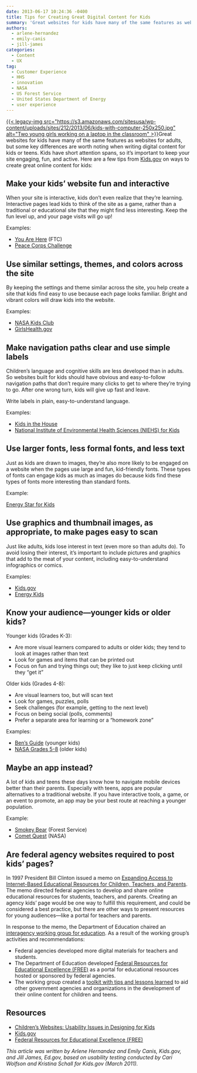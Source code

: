 ```yaml
---
date: 2013-06-17 10:24:36 -0400
title: Tips for Creating Great Digital Content for Kids
summary: 'Great websites for kids have many of the same features as websites for adults, but some key differences are worth noting when writing digital content for kids or teens. Kids have short attention spans, so it&#8217;s important to keep your site engaging, fun,'
authors:
  - arlene-hernandez
  - emily-canis
  - jill-james
categories:
  - Content
  - UX
tag:
  - Customer Experience
  - HHS
  - innovation
  - NASA
  - US Forest Service
  - United States Department of Energy
  - user experience
---
```


[{{< legacy-img src="https://s3.amazonaws.com/sitesusa/wp-content/uploads/sites/212/2013/06/kids-with-computer-250x250.jpg" alt="Two young girls working on a laptop in the classroom" >}}](https://s3.amazonaws.com/sitesusa/wp-content/uploads/sites/212/2013/06/kids-with-computer.jpg)Great websites for kids have many of the same features as websites for adults, but some key differences are worth noting when writing digital content for kids or teens. Kids have short attention spans, so it&#8217;s important to keep your site engaging, fun, and active. Here are a few tips from [Kids.gov](http://kids.usa.gov/) on ways to create great online content for kids:

## **Make your kids&#8217; website fun and interactive**

When your site is interactive, kids don’t even realize that they’re learning. Interactive pages lead kids to think of the site as a game, rather than a traditional or educational site that they might find less interesting. Keep the fun level up, and your page visits will go up!

Examples:

  * [You Are Here](http://www.ftc.gov/bcp/edu/microsites/youarehere/site.html#/west-terrace) (FTC)
  * [Peace Corps Challenge](http://www.peacecorps.gov/kids/)

## **Use similar settings, themes, and colors across the site**

By keeping the settings and theme similar across the site, you help create a site that kids find easy to use because each page looks familiar. Bright and vibrant colors will draw kids into the website.

Examples:

  * [NASA Kids Club](http://www.nasa.gov/audience/forkids/kidsclub/flash/index.html)
  * [GirlsHealth.gov](http://girlshealth.gov/)

## **Make navigation paths clear and use simple labels**

Children&#8217;s language and cognitive skills are less developed than in adults. So websites built for kids should have obvious and easy-to-follow navigation paths that don&#8217;t require many clicks to get to where they&#8217;re trying to go. After one wrong turn, kids will give up fast and leave.

Write labels in plain, easy-to-understand language.

Examples:

  * [Kids in the House](http://kids.clerk.house.gov/grade-school/)
  * [National Institute of Environmental Health Sciences (NIEHS) for Kids](http://kids.niehs.nih.gov/index.htm)

## **Use larger fonts, less formal fonts, and less text**

Just as kids are drawn to images, they&#8217;re also more likely to be engaged on a website when the pages use large and fun, kid-friendly fonts. These types of fonts can engage kids as much as images do because kids find these types of fonts more interesting than standard fonts.

Example:

[Energy Star for Kids](http://www.energystar.gov/index.cfm?c=kids.kids_index)

## **Use graphics and thumbnail images, as appropriate, to make pages easy to scan**

Just like adults, kids lose interest in text (even more so than adults do). To avoid losing their interest, it’s important to include pictures and graphics that add to the meat of your content, including easy-to-understand infographics or comics.

Examples:

  * [Kids.gov](http://kids.usa.gov/)
  * [Energy Kids](http://www.eia.gov/kids/)

## **Know your audience—younger kids or older kids?**

Younger kids (Grades K-3):

  * Are more visual learners compared to adults or older kids; they tend to look at images rather than text
  * Look for games and items that can be printed out
  * Focus on fun and trying things out; they like to just keep clicking until they &#8220;get it&#8221;

Older kids (Grades 4-8):

  * Are visual learners too, but will scan text
  * Look for games, puzzles, polls
  * Seek challenges (for example, getting to the next level)
  * Focus on being social (polls, comments)
  * Prefer a separate area for learning or a “homework zone”

Examples:

  * [Ben’s Guide](http://bensguide.gpo.gov/k-2/index.html) (younger kids)
  * [NASA Grades 5-8](http://www.nasa.gov/audience/forstudents/5-8/index.html) (older kids)

## **Maybe an app instead?**

A lot of kids and teens these days know how to navigate mobile devices better than their parents. Especially with teens, apps are popular alternatives to a traditional website. If you have interactive tools, a game, or an event to promote, an app may be your best route at reaching a younger population.

Example:

  * [Smokey Bear](http://apps.usa.gov/smokey-bear.shtml) (Forest Service)
  * [Comet Quest](http://apps.usa.gov/cometquest.shtml) (NASA)

## Are federal agency websites required to post kids&#8217; pages?

In 1997 President Bill Clinton issued a memo on [Expanding Access to Internet-Based Educational Resources for Children, Teachers, and Parents](http://clinton2.nara.gov/WH/New/NetDay/memorandum.html). The memo directed federal agencies to develop and share online educational resources for students, teachers, and parents. Creating an agency kids&#8217; page would be one way to fulfill this requirement, and could be considered a best practice, but there are other ways to present resources for young audiences—like a portal for teachers and parents.

In response to the memo, the Department of Education chaired an [interagency working group for education](http://www2.ed.gov/free/toolkit/about.html). As a result of the working group&#8217;s activities and recommendations:

  * Federal agencies developed more digital materials for teachers and students.
  * The Department of Education developed [Federal Resources for Educational Excellence (FREE)](http://www.free.ed.gov/template.cfm?template=About%20FREE) as a portal for educational resources hosted or sponsored by federal agencies.
  * The working group created a [toolkit with tips and lessons learned](http://www2.ed.gov/free/toolkit/index.html) to aid other government agencies and organizations in the development of their online content for children and teens.

## Resources

  * [Children&#8217;s Websites: Usability Issues in Designing for Kids](http://www.nngroup.com/articles/childrens-websites-usability-issues/)
  * [Kids.gov](http://kids.usa.gov/)
  * [Federal Resources for Educational Excellence (FREE)](http://free.ed.gov/)

_This article was written by Arlene Hernandez and Emily Canis, Kids.gov, and Jill James, Ed.gov, based on usability testing conducted by Cari Wolfson and Kristina Schall for Kids.gov (March 2011)._